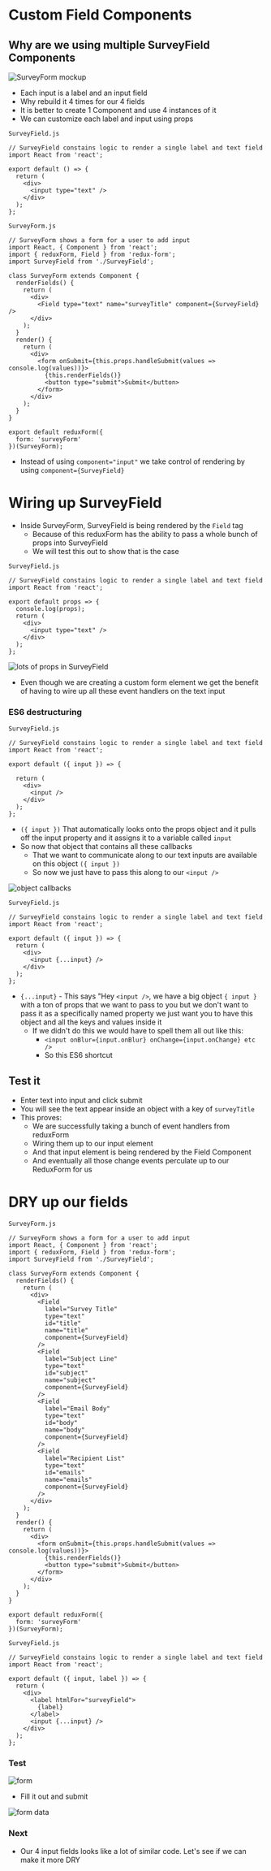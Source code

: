 # Custom Field Components
## Why are we using multiple SurveyField Components
![SurveyForm mockup](https://i.imgur.com/ZRF1qpv.png)

* Each input is a label and an input field
* Why rebuild it 4 times for our 4 fields
* It is better to create 1 Component and use 4 instances of it
* We can customize each label and input using props

`SurveyField.js`

```
// SurveyField constains logic to render a single label and text field
import React from 'react';

export default () => {
  return (
    <div>
      <input type="text" />
    </div>
  );
};
```

`SurveyForm.js`

```
// SurveyForm shows a form for a user to add input
import React, { Component } from 'react';
import { reduxForm, Field } from 'redux-form';
import SurveyField from './SurveyField';

class SurveyForm extends Component {
  renderFields() {
    return (
      <div>
        <Field type="text" name="surveyTitle" component={SurveyField} />
      </div>
    );
  }
  render() {
    return (
      <div>
        <form onSubmit={this.props.handleSubmit(values => console.log(values))}>
          {this.renderFields()}
          <button type="submit">Submit</button>
        </form>
      </div>
    );
  }
}

export default reduxForm({
  form: 'surveyForm'
})(SurveyForm);
```

* Instead of using `component="input"` we take control of rendering by using `component={SurveyField}`

# Wiring up SurveyField
* Inside SurveyForm, SurveyField is being rendered by the `Field` tag
    - Because of this reduxForm has the ability to pass a whole bunch of props into SurveyField
    - We will test this out to show that is the case

`SurveyField.js`

```
// SurveyField constains logic to render a single label and text field
import React from 'react';

export default props => {
  console.log(props);
  return (
    <div>
      <input type="text" />
    </div>
  );
};
```

![lots of props in SurveyField](https://i.imgur.com/wxN1Rqs.png)

* Even though we are creating a custom form element we get the benefit of having to wire up all these event handlers on the text input

### ES6 destructuring
`SurveyField.js`

```
// SurveyField constains logic to render a single label and text field
import React from 'react';

export default ({ input }) => {

  return (
    <div>
      <input />
    </div>
  );
};

```

* `({ input })` That automatically looks onto the props object and it pulls off the input property and it assigns it to a variable called `input`
* So now that object that contains all these callbacks
    - That we want to communicate along to our text inputs are available on this object `({ input })`
    - So now we just have to pass this along to our `<input />`

![object callbacks](https://i.imgur.com/IsADvVq.png)

`SurveyField.js`

```
// SurveyField constains logic to render a single label and text field
import React from 'react';

export default ({ input }) => {
  return (
    <div>
      <input {...input} />
    </div>
  );
};
```

* `{...input}` - This says "Hey `<input />`, we have a big object `{ input }`  with a ton of props that we want to pass to you but we don't want to pass it as a specifically named property we just want you to have this object and all the keys and values inside it
    - If we didn't do this we would have to spell them all out like this:
        + `<input onBlur={input.onBlur} onChange={input.onChange} etc />`
        + So this ES6 shortcut

## Test it
* Enter text into input and click submit
* You will see the text appear inside an object with a key of `surveyTitle`
* This proves:
    - We are successfully taking a bunch of event handlers from reduxForm
    - Wiring them up to our input element
    - And that input element is being rendered by the Field Component
    - And eventually all those change events perculate up to our ReduxForm for us

# DRY up our fields 
`SurveyForm.js`

```
// SurveyForm shows a form for a user to add input
import React, { Component } from 'react';
import { reduxForm, Field } from 'redux-form';
import SurveyField from './SurveyField';

class SurveyForm extends Component {
  renderFields() {
    return (
      <div>
        <Field
          label="Survey Title"
          type="text"
          id="title"
          name="title"
          component={SurveyField}
        />
        <Field
          label="Subject Line"
          type="text"
          id="subject"
          name="subject"
          component={SurveyField}
        />
        <Field
          label="Email Body"
          type="text"
          id="body"
          name="body"
          component={SurveyField}
        />
        <Field
          label="Recipient List"
          type="text"
          id="emails"
          name="emails"
          component={SurveyField}
        />
      </div>
    );
  }
  render() {
    return (
      <div>
        <form onSubmit={this.props.handleSubmit(values => console.log(values))}>
          {this.renderFields()}
          <button type="submit">Submit</button>
        </form>
      </div>
    );
  }
}

export default reduxForm({
  form: 'surveyForm'
})(SurveyForm);
```

`SurveyField.js`

```
// SurveyField constains logic to render a single label and text field
import React from 'react';

export default ({ input, label }) => {
  return (
    <div>
      <label htmlFor="surveyField">
        {label}
      </label>
      <input {...input} />
    </div>
  );
};

```

### Test
![form](https://i.imgur.com/r2Groge.png)

* Fill it out and submit

![form data](https://i.imgur.com/ZCBz75z.png)

### Next
* Our 4 input fields looks like a lot of similar code. Let's see if we can make it more DRY
